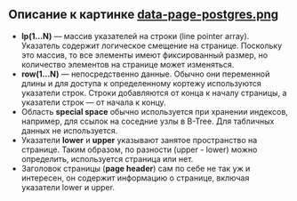 ## Описание к картинке [data-page-postgres.png](/img/data-page-postgres.png)
* **lp(1…N)** — массив указателей на строки (line pointer array). Указатель содержит логическое смещение на странице. Поскольку это массив, то все элементы имеют фиксированный размер, но количество элементов на странице может изменяться.
* **row(1...N)** — непосредственно данные. Обычно они переменной длины и для доступа к определенному кортежу используются указатели строк. Строки добавляются  от конца к началу страницы, а указатели строк — от начала к концу.
* Область **special space** обычно используется при хранении индексов, например, для ссылок на соседние узлы в B-Tree. Для табличных данных не используется.
* Указатели **lower** и **upper** указывают занятое пространство на странице. Таким образом, по разности (upper - lower) можно определить, используется страница или нет.
* Заголовок страницы (**page header**) сам по себе не так уж и интересен, он содержит информацию о странице, включая указатели lower и upper.